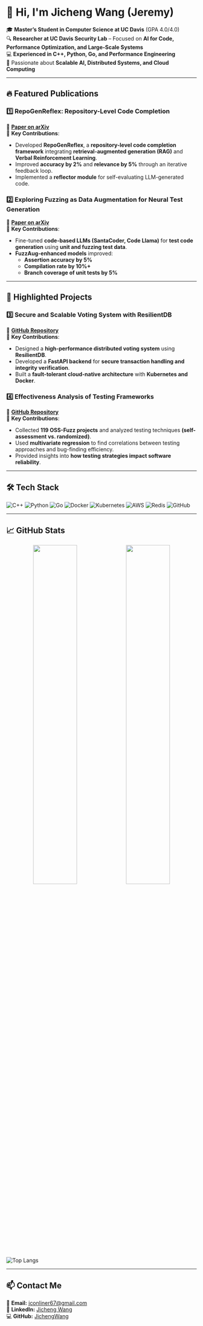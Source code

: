 # 👋 Hi, I'm Jicheng Wang (Jeremy)  

🎓 **Master’s Student in Computer Science at UC Davis** (GPA 4.0/4.0)  
🔍 **Researcher at UC Davis Security Lab** – Focused on **AI for Code, Performance Optimization, and Large-Scale Systems**  
💻 **Experienced in C++, Python, Go, and Performance Engineering**  
🚀 Passionate about **Scalable AI, Distributed Systems, and Cloud Computing**  

---

## 🔥 Featured Publications
### **1️⃣ RepoGenReflex: Repository-Level Code Completion**
📜 **[Paper on arXiv](https://arxiv.org/abs/2409.13122)**  
📌 **Key Contributions**:
- Developed **RepoGenReflex**, a **repository-level code completion framework** integrating **retrieval-augmented generation (RAG)** and **Verbal Reinforcement Learning**.
- Improved **accuracy by 2%** and **relevance by 5%** through an iterative feedback loop.
- Implemented a **reflector module** for self-evaluating LLM-generated code.

### **2️⃣ Exploring Fuzzing as Data Augmentation for Neural Test Generation**
📜 **[Paper on arXiv](https://arxiv.org/abs/2406.08665)**  
📌 **Key Contributions**:
- Fine-tuned **code-based LLMs (SantaCoder, Code Llama)** for **test code generation** using **unit and fuzzing test data**.
- **FuzzAug-enhanced models** improved:
  - **Assertion accuracy by 5%**
  - **Compilation rate by 10%+**
  - **Branch coverage of unit tests by 5%**

---

## 🚀 Highlighted Projects
### **3️⃣ Secure and Scalable Voting System with ResilientDB**
🔗 **[GitHub Repository](https://github.com/your-repo-secure-voting)**  
📌 **Key Contributions**:
- Designed a **high-performance distributed voting system** using **ResilientDB**.
- Developed a **FastAPI backend** for **secure transaction handling and integrity verification**.
- Built a **fault-tolerant cloud-native architecture** with **Kubernetes and Docker**.

### **4️⃣ Effectiveness Analysis of Testing Frameworks**
🔗 **[GitHub Repository](https://github.com/your-repo-testing-frameworks)**  
📌 **Key Contributions**:
- Collected **119 OSS-Fuzz projects** and analyzed testing techniques **(self-assessment vs. randomized)**.
- Used **multivariate regression** to find correlations between testing approaches and bug-finding efficiency.
- Provided insights into **how testing strategies impact software reliability**.

---

## 🛠 Tech Stack
![C++](https://img.shields.io/badge/-C++-00599C?style=flat&logo=c%2B%2B&logoColor=white)
![Python](https://img.shields.io/badge/-Python-3776AB?style=flat&logo=python&logoColor=white)
![Go](https://img.shields.io/badge/-Go-00ADD8?style=flat&logo=go&logoColor=white)
![Docker](https://img.shields.io/badge/-Docker-2496ED?style=flat&logo=docker&logoColor=white)
![Kubernetes](https://img.shields.io/badge/-Kubernetes-326CE5?style=flat&logo=kubernetes&logoColor=white)
![AWS](https://img.shields.io/badge/-AWS-FF9900?style=flat&logo=amazonaws&logoColor=white)
![Redis](https://img.shields.io/badge/-Redis-DC382D?style=flat&logo=redis&logoColor=white)
![GitHub](https://img.shields.io/badge/-GitHub-181717?style=flat&logo=github&logoColor=white)

---

## 📈 GitHub Stats
<p align="center">
  <img width="48%" src="https://github-readme-stats.vercel.app/api?username=JichengWang&show_icons=true&theme=radical" />
  <img width="48%" src="https://github-readme-streak-stats.herokuapp.com/?user=JichengWang&theme=radical" />
</p>

![Top Langs](https://github-readme-stats.vercel.app/api/top-langs/?username=JichengWang&layout=compact&theme=radical)

---

## 📫 Contact Me
📧 **Email:** jconliner67@gmail.com  
🔗 **LinkedIn:** [Jicheng Wang](https://www.linkedin.com/in/jew452736w/)  
💻 **GitHub:** [JichengWang](https://github.com/JichengWang)  
